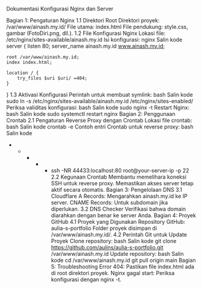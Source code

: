 Dokumentasi Konfigurasi Nginx dan Server

Bagian 1: Pengaturan Nginx
1.1 Direktori Root
Direktori proyek: /var/www/ainash.my.id/
File utama: index.html
File pendukung: style.css, gambar (FotoDiri.png, dll.).
1.2 File Konfigurasi Nginx
Lokasi file: /etc/nginx/sites-available/ainash.my.id
Isi konfigurasi:
nginx
Salin kode
server {
    listen 80;
    server_name ainash.my.id www.ainash.my.id;

    root /var/www/ainash.my.id;
    index index.html;

    location / {
        try_files $uri $uri/ =404;
    }
}
1.3 Aktivasi Konfigurasi
Perintah untuk membuat symlink:
bash
Salin kode
sudo ln -s /etc/nginx/sites-available/ainash.my.id /etc/nginx/sites-enabled/
Periksa validitas konfigurasi:
bash
Salin kode
sudo nginx -t
Restart Nginx:
bash
Salin kode
sudo systemctl restart nginx
Bagian 2: Penggunaan Crontab
2.1 Pengaturan Reverse Proxy dengan Crontab
Lokasi file crontab:
bash
Salin kode
crontab -e
Contoh entri Crontab untuk reverse proxy:
bash
Salin kode
* * * * * ssh -NR 44433:localhost:80 root@your-server-ip -p 22
2.2 Kegunaan Crontab
Membantu memelihara koneksi SSH untuk reverse proxy.
Memastikan akses server tetap aktif secara otomatis.
Bagian 3: Pengelolaan DNS
3.1 Cloudflare
A Records: Mengarahkan ainash.my.id ke IP server.
CNAME Records: Untuk subdomain jika diperlukan.
3.2 DNS Checker
Verifikasi bahwa domain diarahkan dengan benar ke server Anda.
Bagian 4: Proyek GitHub
4.1 Proyek yang Digunakan
Repository GitHub: aulia-s-portfolio
Folder proyek disimpan di /var/www/ainash.my.id/.
4.2 Perintah Git untuk Update Proyek
Clone repository:
bash
Salin kode
git clone https://github.com/aulins/aulia-s-portfolio.git /var/www/ainash.my.id
Update repository:
bash
Salin kode
cd /var/www/ainash.my.id
git pull origin main
Bagian 5: Troubleshooting
Error 404: Pastikan file index.html ada di root direktori proyek.
Nginx gagal start: Periksa konfigurasi dengan nginx -t.
